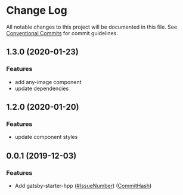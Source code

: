 # Change Log

All notable changes to this project will be documented in this file.
See [Conventional Commits](https://conventionalcommits.org) for commit guidelines.

## 1.3.0 (2020-01-23)

### Features

- add any-image component
- update dependencies

## 1.2.0 (2020-01-20)

### Features

- update component styles

## 0.0.1 (2019-12-03)

### Features

- Add gatsby-starter-hpp ([#IssueNumber](https://github.com/hppRC/gatsby-starter/issues/IssueNumber)) ([CommitHash](https://github.com/hppRC/gatsby-starter-hpp/commit/CommitHash))
